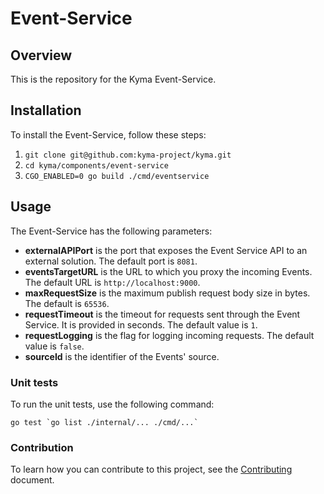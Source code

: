# Event-Service

## Overview

This is the repository for the Kyma Event-Service.

## Installation

To install the Event-Service, follow these steps:

1. `git clone git@github.com:kyma-project/kyma.git`
1. `cd kyma/components/event-service`
1. `CGO_ENABLED=0 go build ./cmd/eventservice`

## Usage

The Event-Service has the following parameters:
- **externalAPIPort** is the port that exposes the Event Service API to an external solution. The default port is `8081`.
- **eventsTargetURL** is the URL to which you proxy the incoming Events. The default URL is `http://localhost:9000`.
- **maxRequestSize** is the maximum publish request body size in bytes. The default is `65536`.
- **requestTimeout** is the timeout for requests sent through the Event Service. It is provided in seconds. The default value is `1`.
- **requestLogging** is the flag for logging incoming requests. The default value is `false`.
- **sourceId** is the identifier of the Events' source.

### Unit tests

To run the unit tests, use the following command:

```
go test `go list ./internal/... ./cmd/...`
```

### Contribution

To learn how you can contribute to this project, see the [Contributing](/CONTRIBUTING.md) document.
